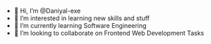 - 👋 Hi, I’m @Daniyal-exe
- 👀 I’m interested in learning new skills and stuff
- 🌱 I’m currently learning Software Engineering
- 💞️ I’m looking to collaborate on Frontend Web Development Tasks

<!---
Daniyal-exe/Daniyal-exe is a ✨ special ✨ repository because its `README.md` (this file) appears on your GitHub profile.
You can click the Preview link to take a look at your changes.
--->
